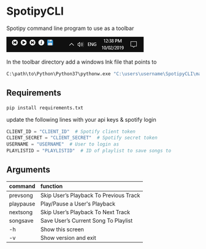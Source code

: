 # SpotipyCLI

Spotipy command line program to use as a toolbar

![alt text](toolbar.png)

In the toolbar directory add a windows lnk file that points to

```bash
C:\path\to\Python\Python37\pythonw.exe "C:\users\username\SpotipyCLI\main.pyw" prevsong
```

## Requirements

```sh
pip install requirements.txt
```

update the following lines with your api keys & spotify login

```python
CLIENT_ID = "CLIENT_ID"  # Spotify client token
CLIENT_SECRET = "CLIENT_SECRET"  # Spotify secret token
USERNAME = "USERNAME"  # User to login as
PLAYLISTID = "PLAYLISTID"  # ID of playlist to save songs to
```

## Arguments

| command       | function                               |
| ------------- |:---------------------------------------|
| prevsong      | Skip User’s Playback To Previous Track |
| playpause     | Play/Pause a User's Playback           |
| nextsong      | Skip User’s Playback To Next Track     |
| songsave      | Save User’s Current Song To Playlist   |
| -h            | Show this screen                       |
| -v            | Show version and exit                  |
